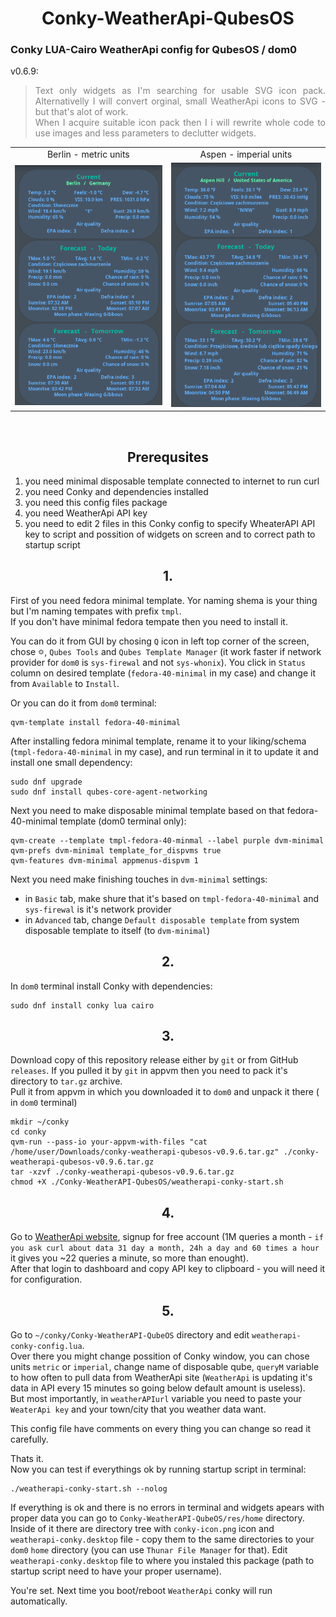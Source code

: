 <p>
    <div align="center">
        <h1>Conky-WeatherApi-QubesOS</h1>
    </div>
</p>

<p>
    <div align="justify">
        <h3>Conky LUA-Cairo WeatherApi config for QubesOS / dom0</h3>
    </div>
    <div align="justify">
        v0.6.9:
        <blockquote style="color:grey;">Text only widgets as I'm searching for usable SVG icon pack. Alternativelly I will convert orginal, small WeatherApi icons to SVG - but that's alot of work.</br>
        When I acquire suitable icon pack then I i will rewrite whole code to use images and less parameters to declutter widgets.</blockquote>
    </div>
</p>

<p>
    <div align="center">
        <table>
            <tr align="center">
                <td>Berlin - metric units</td>
                <td>Aspen - imperial units</td>
            </tr>
            <tr align="center">
                <td><img src="res/conky-weatherapi-berlin.png" alt="WeatherApi - Berlin"/></td>
                <td><img src="res/conky-weatherapi-aspen.png" alt="WeatherApi - Aspen"/></td>
            </tr>
        </table>
    </div>
</p>

<p></br></p>

<p>
    <h2></h2>
    <div align="center">
        <h2>Prerequsites</h2>
    </div>
</p>

1. you need minimal disposable template connected to internet to run curl
2. you need Conky and dependencies installed
3. you need this config files package
4. you need WeatherApi API key
5. you need to edit 2 files in this Conky config to specify WheaterAPI API key to script and possition of widgets on screen and to correct path to startup script

<p>
    <h2></h2>
    <div align="center">
        <h2>1.</h2>
    </div>
</p>

First of you need fedora minimal template. Yor naming shema is your thing but I'm naming tempates with prefix `tmpl`.</br>
If you don't have minimal fedora tempate then you need to install it.

You can do it from GUI by chosing `Q` icon in left top corner of the screen, chose <img src='res/cog_wheel.png' alt='cog wheel' width=2%>, `Qubes Tools` and `Qubes Template Manager` (it work faster if network provider for `dom0` is `sys-firewal` and not `sys-whonix`). You click in `Status` column on desired template (`fedora-40-minimal` in my case) and change it from `Available` to `Install`.

Or you can do it from `dom0` terminal:
```
qvm-template install fedora-40-minimal
```

After installing fedora minimal template, rename it to your liking/schema (`tmpl-fedora-40-minimal` in my case), and run terminal in it to update it and install one small dependency:
```
sudo dnf upgrade
sudo dnf install qubes-core-agent-networking
```

Next you need to make disposable minimal template based on that fedora-40-minimal template (dom0 terminal only):
```
qvm-create --template tmpl-fedora-40-minmal --label purple dvm-minimal
qvm-prefs dvm-minimal template_for_dispvms true
qvm-features dvm-minimal appmenus-dispvm 1
```

Next you need make finishing touches in `dvm-minimal` settings:
- in `Basic` tab, make shure that it's based on `tmpl-fedora-40-minimal` and `sys-firewal` is it's network provider
- in `Advanced` tab, change `Default disposable template` from system disposable template to itself (to `dvm-minimal`)

<p>
    <h2></h2>
    <div align="center">
        <h2>2.</h2>
    </div>
</p>

In `dom0` terminal install Conky with dependencies:
```
sudo dnf install conky lua cairo
```

<p>
    <h2></h2>
    <div align="center">
        <h2>3.</h2>
    </div>
</p>

Download copy of this repository release either by `git` or from GitHub `releases`.
If you pulled it by `git` in appvm then you need to pack it's directory to `tar.gz` archive.</br>
Pull it from appvm in which you downloaded it to `dom0`  and unpack it there ( in `dom0` terminal)
```
mkdir ~/conky
cd conky
qvm-run --pass-io your-appvm-with-files "cat /home/user/Downloads/conky-weatherapi-qubesos-v0.9.6.tar.gz" ./conky-weatherapi-qubesos-v0.9.6.tar.gz
tar -xzvf ./conky-weatherapi-qubesos-v0.9.6.tar.gz
chmod +X ./Conky-WeatherAPI-QubesOS/weatherapi-conky-start.sh
```

<p>
    <h2></h2>
    <div align="center">
        <h2>4.</h2>
    </div>
</p>

Go to [WeatherApi website](https://www.weatherapi.com), signup for free account (1M queries a month - `if you ask curl about data 31 day a month, 24h a day and 60 times a hour` it gives you ~22 queries a minute, so more than enought).</br>
After that login to dashboard and copy API key to clipboard - you will need it for configuration.

<p>
    <h2></h2>
    <div align="center">
        <h2>5.</h2>
    </div>
</p>

Go to `~/conky/Conky-WeatherAPI-QubeOS` directory and edit `weatherapi-conky-config.lua`.</br>
Over there you might change possition of Conky window, you can chose units `metric` or `imperial`, change name of disposable qube, `queryM` variable to how often to pull data from WeatherApi site (`WeatherApi` is updating it's data in API every 15 minutes so going below default amount is useless).</br>
But most importantly, in `weatherAPIurl` variable you need to paste your `WeaterApi key` and your town/city that you weather data want.

This config file have comments on every thing you can change so read it carefully.

Thats it.</br>
Now you can test if everythings ok by running startup script in terminal:
```
./weatherapi-conky-start.sh --nolog
```

If everything is ok and there is no errors in terminal and widgets apears with proper data you can go to `Conky-WeatherAPI-QubeOS/res/home` directory. Inside of it there are directory tree with `conky-icon.png` icon and `weatherapi-conky.desktop` file - copy them to the same directories to your `dom0` `home` directory (you can use `Thunar File Manager` for that).
Edit `weatherapi-conky.desktop` file to where you instaled this package (path to startup script need to have your proper username).

You're set. Next time you boot/reboot `WeatherApi` conky will run automatically.
